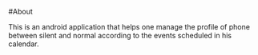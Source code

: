#About

This is an android application that helps one manage the profile of phone between silent and normal according to the events scheduled in his calendar.
